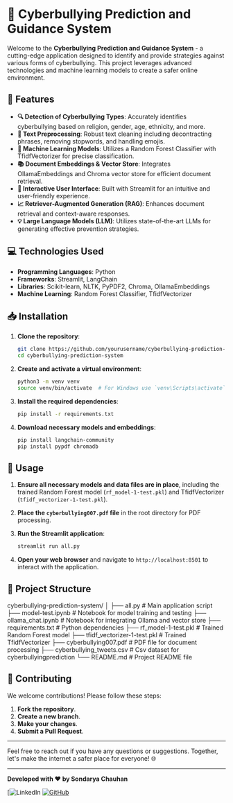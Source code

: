 # 🚀 Cyberbullying Prediction and Guidance System

Welcome to the **Cyberbullying Prediction and Guidance System** - a cutting-edge application designed to identify and provide strategies against various forms of cyberbullying. This project leverages advanced technologies and machine learning models to create a safer online environment.

## 🌟 Features
- **🔍 Detection of Cyberbullying Types**: Accurately identifies cyberbullying based on religion, gender, age, ethnicity, and more.
- **🧹 Text Preprocessing**: Robust text cleaning including decontracting phrases, removing stopwords, and handling emojis.
- **🤖 Machine Learning Models**: Utilizes a Random Forest Classifier with TfidfVectorizer for precise classification.
- **📚 Document Embeddings & Vector Store**: Integrates OllamaEmbeddings and Chroma vector store for efficient document retrieval.
- **🎨 Interactive User Interface**: Built with Streamlit for an intuitive and user-friendly experience.
- **📈 Retriever-Augmented Generation (RAG)**: Enhances document retrieval and context-aware responses.
- **💡 Large Language Models (LLM)**: Utilizes state-of-the-art LLMs for generating effective prevention strategies.

## 💻 Technologies Used
- **Programming Languages**: Python
- **Frameworks**: Streamlit, LangChain
- **Libraries**: Scikit-learn, NLTK, PyPDF2, Chroma, OllamaEmbeddings
- **Machine Learning**: Random Forest Classifier, TfidfVectorizer

## 📥 Installation

1. **Clone the repository**:
    ```sh
    git clone https://github.com/yourusername/cyberbullying-prediction-system.git
    cd cyberbullying-prediction-system
    ```

2. **Create and activate a virtual environment**:
    ```sh
    python3 -m venv venv
    source venv/bin/activate  # For Windows use `venv\Scripts\activate`
    ```

3. **Install the required dependencies**:
    ```sh
    pip install -r requirements.txt
    ```

4. **Download necessary models and embeddings**:
    ```sh
    pip install langchain-community
    pip install pypdf chromadb
    ```

## 🚀 Usage

1. **Ensure all necessary models and data files are in place**, including the trained Random Forest model (`rf_model-1-test.pkl`) and TfidfVectorizer (`tfidf_vectorizer-1-test.pkl`).

2. **Place the `cyberbullying007.pdf` file** in the root directory for PDF processing.

3. **Run the Streamlit application**:
    ```sh
    streamlit run all.py
    ```

4. **Open your web browser** and navigate to `http://localhost:8501` to interact with the application.

## 📁 Project Structure
cyberbullying-prediction-system/
│
├── all.py # Main application script
├── model-test.ipynb # Notebook for model training and testing
├── ollama_chat.ipynb # Notebook for integrating Ollama and vector store
├── requirements.txt # Python dependencies
├── rf_model-1-test.pkl # Trained Random Forest model
├── tfidf_vectorizer-1-test.pkl # Trained TfidfVectorizer
├── cyberbullying007.pdf # PDF file for document processing
├── cyberbullying_tweets.csv # Csv dataset for  cyberbullyingprediction
└── README.md # Project README file


## 🙌 Contributing
We welcome contributions! Please follow these steps:

1. **Fork the repository**.
2. **Create a new branch**.
3. **Make your changes**.
4. **Submit a Pull Request**.

---

Feel free to reach out if you have any questions or suggestions. Together, let's make the internet a safer place for everyone! 🌐

---

**Developed with ❤️ by Sondarya Chauhan**

[![LinkedIn](https://www.linkedin.com/in/yourprofile/)
[![GitHub](https://img.shields.io/badge/GitHub-Follow-lightgrey)](https://github.com/yourusername/)

